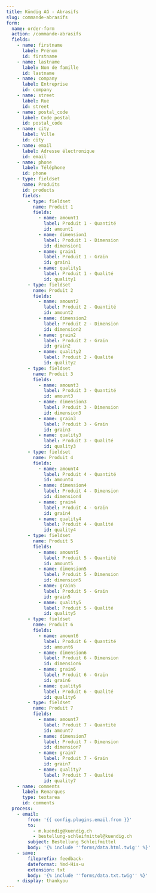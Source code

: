 ```yaml
---
title: Kündig AG - Abrasifs
slug: commande-abrasifs
form:
  name: order-form
  action: /commande-abrasifs
  fields:
    - name: firstname
      label: Prénom
      id: firstname
    - name: lastname
      label: Nom de famille
      id: lastname
    - name: company
      label: Entreprise
      id: company
    - name: street
      label: Rue
      id: street
    - name: postal_code
      label: Code postal
      id: postal_code
    - name: city
      label: Ville
      id: city
    - name: email
      label: Adresse électronique
      id: email
    - name: phone
      label: Téléphone
      id: phone
    - type: fieldset
      name: Produits
      id: products
      fields:
        - type: fieldset
          name: Produit 1
          fields:
            - name: amount1
              label: Produit 1 - Quantité
              id: amount1
            - name: dimension1
              label: Produit 1 - Dimension
              id: dimension1
            - name: grain1
              label: Produit 1 - Grain
              id: grain1
            - name: quality1
              label: Produit 1 - Qualité
              id: quality1
        - type: fieldset
          name: Produit 2
          fields:
            - name: amount2
              label: Produit 2 - Quantité
              id: amount2
            - name: dimension2
              label: Produit 2 - Dimension
              id: dimension2
            - name: grain2
              label: Produit 2 - Grain
              id: grain2
            - name: quality2
              label: Produit 2 - Qualité
              id: quality2
        - type: fieldset
          name: Produit 3
          fields:
            - name: amount3
              label: Produit 3 - Quantité
              id: amount3
            - name: dimension3
              label: Produit 3 - Dimension
              id: dimension3
            - name: grain3
              label: Produit 3 - Grain
              id: grain3
            - name: quality3
              label: Produit 3 - Qualité
              id: quality3
        - type: fieldset
          name: Produit 4
          fields:
            - name: amount4
              label: Produit 4 - Quantité
              id: amount4
            - name: dimension4
              label: Produit 4 - Dimension
              id: dimension4
            - name: grain4
              label: Produit 4 - Grain
              id: grain4
            - name: quality4
              label: Produit 4 - Qualité
              id: quality4
        - type: fieldset
          name: Produit 5
          fields:
            - name: amount5
              label: Produit 5 - Quantité
              id: amount5
            - name: dimension5
              label: Produit 5 - Dimension
              id: dimension5
            - name: grain5
              label: Produit 5 - Grain
              id: grain5
            - name: quality5
              label: Produit 5 - Qualité
              id: quality5
        - type: fieldset
          name: Produit 6
          fields:
            - name: amount6
              label: Produit 6 - Quantité
              id: amount6
            - name: dimension6
              label: Produit 6 - Dimension
              id: dimension6
            - name: grain6
              label: Produit 6 - Grain
              id: grain6
            - name: quality6
              label: Produit 6 - Qualité
              id: quality6
        - type: fieldset
          name: Produit 7
          fields:
            - name: amount7
              label: Produit 7 - Quantité
              id: amount7
            - name: dimension7
              label: Produit 7 - Dimension
              id: dimension7
            - name: grain7
              label: Produit 7 - Grain
              id: grain7
            - name: quality7
              label: Produit 7 - Qualité
              id: quality7
    - name: comments
      label: Remarques
      type: textarea
      id: comments
  process:
    - email:
        from: '{{ config.plugins.email.from }}'
        to:
          - m.kuendig@kuendig.ch
          - bestellung-schleifmittel@kuendig.ch
        subject: Bestellung Schleifmittel
        body: '{% include ''forms/data.html.twig'' %}'
    - save:
        fileprefix: feedback-
        dateformat: Ymd-His-u
        extension: txt
        body: '{% include ''forms/data.txt.twig'' %}'
    - display: thankyou
---
```

